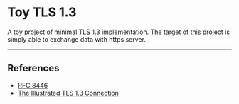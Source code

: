 # Toy TLS 1.3

A toy project of minimal TLS 1.3 implementation. The target of this project is simply able to exchange data with https server.

---

## References
- [RFC 8446](https://datatracker.ietf.org/doc/html/rfc8446)
- [The Illustrated TLS 1.3 Connection](https://tls13.xargs.org/)
